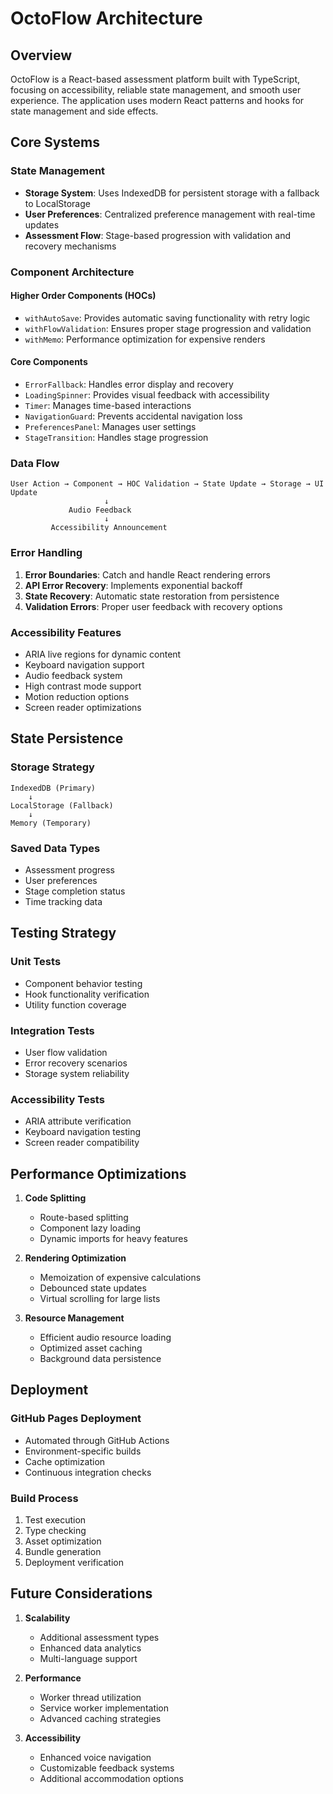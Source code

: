 # OctoFlow Architecture

## Overview

OctoFlow is a React-based assessment platform built with TypeScript, focusing on accessibility, reliable state management, and smooth user experience. The application uses modern React patterns and hooks for state management and side effects.

## Core Systems

### State Management

- **Storage System**: Uses IndexedDB for persistent storage with a fallback to LocalStorage
- **User Preferences**: Centralized preference management with real-time updates
- **Assessment Flow**: Stage-based progression with validation and recovery mechanisms

### Component Architecture

#### Higher Order Components (HOCs)
- `withAutoSave`: Provides automatic saving functionality with retry logic
- `withFlowValidation`: Ensures proper stage progression and validation
- `withMemo`: Performance optimization for expensive renders

#### Core Components
- `ErrorFallback`: Handles error display and recovery
- `LoadingSpinner`: Provides visual feedback with accessibility
- `Timer`: Manages time-based interactions
- `NavigationGuard`: Prevents accidental navigation loss
- `PreferencesPanel`: Manages user settings
- `StageTransition`: Handles stage progression

### Data Flow

```
User Action → Component → HOC Validation → State Update → Storage → UI Update
                     ↓
             Audio Feedback
                     ↓
         Accessibility Announcement
```

### Error Handling

1. **Error Boundaries**: Catch and handle React rendering errors
2. **API Error Recovery**: Implements exponential backoff
3. **State Recovery**: Automatic state restoration from persistence
4. **Validation Errors**: Proper user feedback with recovery options

### Accessibility Features

- ARIA live regions for dynamic content
- Keyboard navigation support
- Audio feedback system
- High contrast mode support
- Motion reduction options
- Screen reader optimizations

## State Persistence

### Storage Strategy
```
IndexedDB (Primary)
    ↓
LocalStorage (Fallback)
    ↓
Memory (Temporary)
```

### Saved Data Types
- Assessment progress
- User preferences
- Stage completion status
- Time tracking data

## Testing Strategy

### Unit Tests
- Component behavior testing
- Hook functionality verification
- Utility function coverage

### Integration Tests
- User flow validation
- Error recovery scenarios
- Storage system reliability

### Accessibility Tests
- ARIA attribute verification
- Keyboard navigation testing
- Screen reader compatibility

## Performance Optimizations

1. **Code Splitting**
   - Route-based splitting
   - Component lazy loading
   - Dynamic imports for heavy features

2. **Rendering Optimization**
   - Memoization of expensive calculations
   - Debounced state updates
   - Virtual scrolling for large lists

3. **Resource Management**
   - Efficient audio resource loading
   - Optimized asset caching
   - Background data persistence

## Deployment

### GitHub Pages Deployment
- Automated through GitHub Actions
- Environment-specific builds
- Cache optimization
- Continuous integration checks

### Build Process
1. Test execution
2. Type checking
3. Asset optimization
4. Bundle generation
5. Deployment verification

## Future Considerations

1. **Scalability**
   - Additional assessment types
   - Enhanced data analytics
   - Multi-language support

2. **Performance**
   - Worker thread utilization
   - Service worker implementation
   - Advanced caching strategies

3. **Accessibility**
   - Enhanced voice navigation
   - Customizable feedback systems
   - Additional accommodation options
